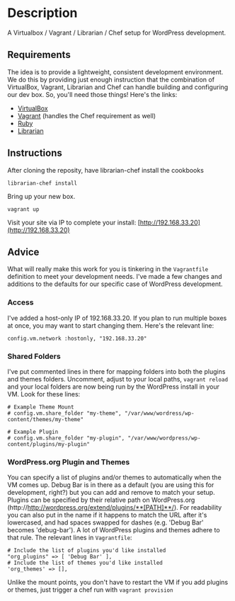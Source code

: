 Description
===========

A Virtualbox / Vagrant / Librarian / Chef setup for WordPress development. 


Requirements
------------
The idea is to provide a lightweight, consistent development environment. We do this by providing just enough instruction that the combination of VirtualBox, Vagrant, Librarian and Chef can handle building and configuring our dev box. So, you'll need those things! Here's the links:

* [VirtualBox](https://www.virtualbox.org/)
* [Vagrant](http://vagrantup.com) (handles the Chef requirement as well)
* [Ruby](http://www.ruby-lang.org/en/)
* [Librarian](https://github.com/applicationsonline/librarian)


Instructions
------------

After cloning the reposity, have librarian-chef install the cookbooks

	librarian-chef install

Bring up your new box.

	vagrant up

Visit your site via IP to complete your install: [http://192.168.33.20](http://192.168.33.20)


Advice
------

What will really make this work for you is tinkering in the `Vagrantfile` definition to meet your development needs. I've made a few changes and additions to the defaults for our specific case of WordPress development.

### Access

I've added a host-only IP of 192.168.33.20. If you plan to run multiple boxes at once, you may want to start changing them. Here's the relevant line:

	config.vm.network :hostonly, "192.168.33.20"

### Shared Folders

I've put commented lines in there for mapping folders into both the plugins and themes folders. Uncomment, adjust to your local paths, `vagrant reload` and your local folders are now being run by the WordPress install in your VM. Look for these lines:

	# Example Theme Mount
  	# config.vm.share_folder "my-theme", "/var/www/wordress/wp-content/themes/my-theme"

  	# Example Plugin
  	# config.vm.share_folder "my-plugin", "/var/www/wordpress/wp-content/plugins/my-plugin"


### WordPress.org Plugin and Themes

You can specify a list of plugins and/or themes to automatically when the VM comes up. Debug Bar is in there as a default (you are using this for development, right?) but you can add and remove to match your setup. Plugins can be specified by their relative path on WordPress.org (http://http://wordpress.org/extend/plugins/**[PATH]**/). For readability you can also put in the name if it happens to match the URL after it's lowercased, and had spaces swapped for dashes (e.g. 'Debug Bar' becomes 'debug-bar'). A lot of WordPress plugins and themes adhere to that rule. The relevant lines in `Vagrantfile`: 

	# Include the list of plugins you'd like installed
    "org_plugins" => [ 'Debug Bar' ],
    # Include the list of themes you'd like installed
    'org_themes' => [],

Unlike the mount points, you don't have to restart the VM if you add plugins or themes, just trigger a chef run with `vagrant provision`